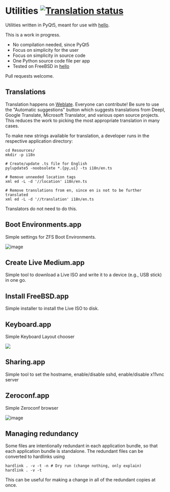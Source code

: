 # Utilities [![Translation status](https://hosted.weblate.org/widgets/hellosystem/-/utilities/svg-badge.svg)](https://hosted.weblate.org/engage/hellosystem/)

Utilities written in PyQt5, meant for use with [hello](https://github.com/probonopd/hello/).

This is a work in progress.

* No compilation needed, since PyQt5
* Focus on simplicity for the user
* Focus on simplicity in source code
* One Python source code file per app
* Tested on FreeBSD in [hello](https://github.com/probonopd/hello/)

Pull requests welcome.

## Translations

Translation happens on [Weblate](https://hosted.weblate.org/engage/hellosystem/). Everyone can contribute! Be sure to use the "Automatic suggestions" button which suggests translations from Deepl, Google Translate, Microsoft Translator, and various open source projects. This reduces the work to picking the most appropriate translation in many cases.

To make new strings available for translation, a developer runs in the respective application directory:

```
cd Resources/
mkdir -p i18n

# Create/update .ts file for English
pylupdate5 -noobsolete *.{py,ui} -ts i18n/en.ts

# Remove unneeded location tags
xml ed -L -d '//location' i18n/en.ts 

# Remove translations from en, since en is not to be further translated
xml ed -L -d '//translation' i18n/en.ts 
```

Translators do not need to do this.

## Boot Environments.app

Simple settings for ZFS Boot Environments.

![image](https://user-images.githubusercontent.com/2480569/97612525-d2e93180-1a17-11eb-90c4-5dd90ad67d7f.png)

## Create Live Medium.app

Simple tool to download a Live ISO and write it to a device (e.g., USB stick) in one go.

## Install FreeBSD.app

Simple installer to install the Live ISO to disk.

## Keyboard.app

Simple Keyboard Layout chooser

![](https://miro.medium.com/max/318/1*AoZTtzHCKAItIeJbOjxpsA.png)

## Sharing.app

Simple tool to set the hostname, enable/disable sshd, enable/disable x11vnc server

## Zeroconf.app

Simple Zeroconf browser

![image](https://user-images.githubusercontent.com/2480569/94365262-a025e380-00cf-11eb-81e0-495f2ee8242b.png)

## Managing redundancy

Some files are intentionally redundant in each application bundle, so that each application bundle is standalone. The redundant files can be converted to hardlinks using

```
hardlink . -v -t -n # Dry run (change nothing, only explain)
hardlink . -v -t
```

This can be useful for making a change in all of the redundant copies at once.
